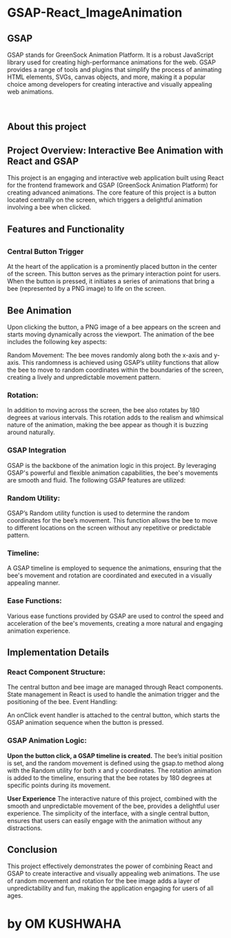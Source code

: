 # GSAP-React_ImageAnimation

<h2>
GSAP
</h2>

GSAP stands for GreenSock Animation Platform. It is a robust JavaScript library used for creating high-performance animations for the web. GSAP provides a range of tools and plugins that simplify the process of animating HTML elements, SVGs, canvas objects, and more, making it a popular choice among developers for creating interactive and visually appealing web animations.

</br>

<h2>
About this project
</h2>

<h2>Project Overview: Interactive Bee Animation with React and GSAP</h2>
This project is an engaging and interactive web application built using React for the frontend framework and GSAP (GreenSock Animation Platform) for creating advanced animations. The core feature of this project is a button located centrally on the screen, which triggers a delightful animation involving a bee when clicked.

<h2>Features and Functionality<h2>
<h3>Central Button Trigger</h3>
At the heart of the application is a prominently placed button in the center of the screen. This button serves as the primary interaction point for users. When the button is pressed, it initiates a series of animations that bring a bee (represented by a PNG image) to life on the screen.

<h2>Bee Animation</h2>
Upon clicking the button, a PNG image of a bee appears on the screen and starts moving dynamically across the viewport. The animation of the bee includes the following key aspects:

Random Movement: The bee moves randomly along both the x-axis and y-axis. This randomness is achieved using GSAP’s utility functions that allow the bee to move to random coordinates within the boundaries of the screen, creating a lively and unpredictable movement pattern.

<h3>Rotation:</h3> In addition to moving across the screen, the bee also rotates by 180 degrees at various intervals. This rotation adds to the realism and whimsical nature of the animation, making the bee appear as though it is buzzing around naturally.

<h3>GSAP Integration</h3>
GSAP is the backbone of the animation logic in this project. By leveraging GSAP's powerful and flexible animation capabilities, the bee's movements are smooth and fluid. The following GSAP features are utilized:

<h3>Random Utility:</h3> GSAP’s Random utility function is used to determine the random coordinates for the bee’s movement. This function allows the bee to move to different locations on the screen without any repetitive or predictable pattern.

<h3>Timeline:</h3> A GSAP timeline is employed to sequence the animations, ensuring that the bee's movement and rotation are coordinated and executed in a visually appealing manner.

<h3>Ease Functions:</h3> Various ease functions provided by GSAP are used to control the speed and acceleration of the bee's movements, creating a more natural and engaging animation experience.

<h2>Implementation Details</h2>

<h3>React Component Structure:</h3>
The central button and bee image are managed through React components.
State management in React is used to handle the animation trigger and the positioning of the bee.
Event Handling:

An onClick event handler is attached to the central button, which starts the GSAP animation sequence when the button is pressed.

<h3>GSAP Animation Logic:</h3>

<b>Upon the button click, a GSAP timeline is created.</b>
The bee’s initial position is set, and the random movement is defined using the gsap.to method along with the Random utility for both x and y coordinates.
The rotation animation is added to the timeline, ensuring that the bee rotates by 180 degrees at specific points during its movement.

<b>User Experience</b>
The interactive nature of this project, combined with the smooth and unpredictable movement of the bee, provides a delightful user experience. The simplicity of the interface, with a single central button, ensures that users can easily engage with the animation without any distractions.

<h2>Conclusion</h2>
This project effectively demonstrates the power of combining React and GSAP to create interactive and visually appealing web animations. The use of random movement and rotation for the bee image adds a layer of unpredictability and fun, making the application engaging for users of all ages.
<h1>
by OM KUSHWAHA
</h1>
